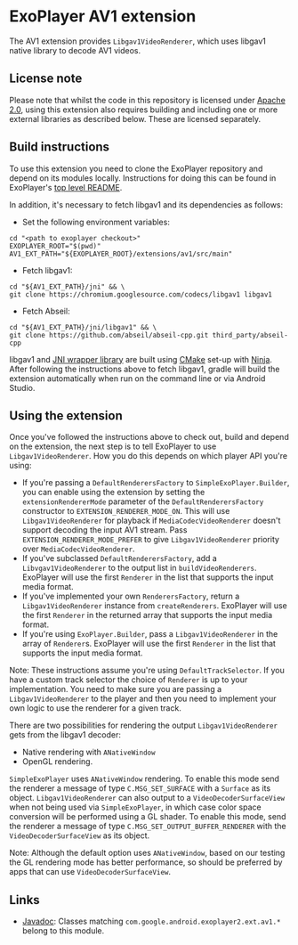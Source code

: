 # ExoPlayer AV1 extension #

The AV1 extension provides `Libgav1VideoRenderer`, which uses libgav1 native
library to decode AV1 videos.

## License note ##

Please note that whilst the code in this repository is licensed under
[Apache 2.0][], using this extension also requires building and including one or
more external libraries as described below. These are licensed separately.

[Apache 2.0]: https://github.com/google/ExoPlayer/blob/release-v2/LICENSE

## Build instructions ##

To use this extension you need to clone the ExoPlayer repository and depend on
its modules locally. Instructions for doing this can be found in ExoPlayer's
[top level README][].

In addition, it's necessary to fetch libgav1 and its dependencies as follows:

* Set the following environment variables:

```
cd "<path to exoplayer checkout>"
EXOPLAYER_ROOT="$(pwd)"
AV1_EXT_PATH="${EXOPLAYER_ROOT}/extensions/av1/src/main"
```

* Fetch libgav1:

```
cd "${AV1_EXT_PATH}/jni" && \
git clone https://chromium.googlesource.com/codecs/libgav1 libgav1
```

* Fetch Abseil:

```
cd "${AV1_EXT_PATH}/jni/libgav1" && \
git clone https://github.com/abseil/abseil-cpp.git third_party/abseil-cpp
```

libgav1 and [JNI wrapper library][] are built using [CMake][] set-up with
[Ninja][]. After following the instructions above to fetch libgav1, gradle will
build the extension automatically when run on the command line or via Android
Studio.

[top level README]: https://github.com/google/ExoPlayer/blob/release-v2/README.md
[JNI wrapper library]: https://github.com/google/ExoPlayer/blob/release-v2/extensions/av1/src/main/jni/gav1_jni.cc
[CMake]: https://cmake.org/
[Ninja]: https://ninja-build.org

## Using the extension ##

Once you've followed the instructions above to check out, build and depend on
the extension, the next step is to tell ExoPlayer to use `Libgav1VideoRenderer`.
How you do this depends on which player API you're using:

* If you're passing a `DefaultRenderersFactory` to `SimpleExoPlayer.Builder`,
  you can enable using the extension by setting the `extensionRendererMode`
  parameter of the `DefaultRenderersFactory` constructor to
  `EXTENSION_RENDERER_MODE_ON`. This will use `Libgav1VideoRenderer` for
  playback if `MediaCodecVideoRenderer` doesn't support decoding the input AV1
  stream. Pass `EXTENSION_RENDERER_MODE_PREFER` to give `Libgav1VideoRenderer`
  priority over `MediaCodecVideoRenderer`.
* If you've subclassed `DefaultRenderersFactory`, add a `Libvgav1VideoRenderer`
  to the output list in `buildVideoRenderers`. ExoPlayer will use the first
  `Renderer` in the list that supports the input media format.
* If you've implemented your own `RenderersFactory`, return a
  `Libgav1VideoRenderer` instance from `createRenderers`. ExoPlayer will use the
  first `Renderer` in the returned array that supports the input media format.
* If you're using `ExoPlayer.Builder`, pass a `Libgav1VideoRenderer` in the
  array of `Renderer`s. ExoPlayer will use the first `Renderer` in the list that
  supports the input media format.

Note: These instructions assume you're using `DefaultTrackSelector`. If you have
a custom track selector the choice of `Renderer` is up to your implementation.
You need to make sure you are passing a `Libgav1VideoRenderer` to the player and
then you need to implement your own logic to use the renderer for a given track.

There are two possibilities for rendering the output `Libgav1VideoRenderer`
gets from the libgav1 decoder:

* Native rendering with `ANativeWindow`
* OpenGL rendering.

`SimpleExoPlayer` uses `ANativeWindow` rendering. To enable this mode send the
renderer a message of type `C.MSG_SET_SURFACE` with a `Surface` as its object.
`Libgav1VideoRenderer` can also output to a `VideoDecoderSurfaceView` when
not being used via `SimpleExoPlayer`, in which case color space conversion will
be performed using a GL shader. To enable this mode, send the renderer a message
of type `C.MSG_SET_OUTPUT_BUFFER_RENDERER` with the `VideoDecoderSurfaceView` as
its object.

Note: Although the default option uses `ANativeWindow`, based on our testing the
GL rendering mode has better performance, so should be preferred by apps that
can use `VideoDecoderSurfaceView`.

## Links ##

* [Javadoc][]: Classes matching `com.google.android.exoplayer2.ext.av1.*`
  belong to this module.

[Javadoc]: https://exoplayer.dev/doc/reference/index.html
